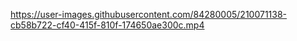 https://user-images.githubusercontent.com/84280005/210071138-cb58b722-cf40-415f-810f-174650ae300c.mp4
